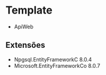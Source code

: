 ﻿# Template

- ApiWeb


## Extensões

- Npgsql.EntityFrameworkC 8.0.4
- Microsoft.EntityFrameworkCo 8.0.7